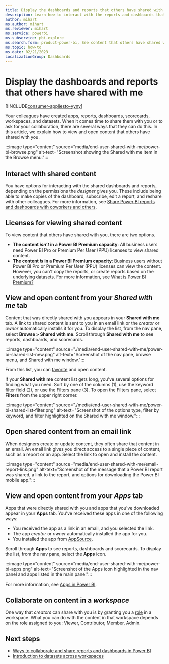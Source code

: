 ```yaml
---
title: Display the dashboards and reports that others have shared with me
description: Learn how to interact with the reports and dashboards that other Power BI users have shared with you.
author: mihart
ms.author: mihart
ms.reviewer: mihart
ms.service: powerbi
ms.subservice: pbi-explore
ms.search.form: product-power-bi, See content that others have shared with me
ms.topic: how-to
ms.date: 02/21/2023
LocalizationGroup: Dashboards
---
```


# Display the dashboards and reports that others have shared with me

[!INCLUDE[consumer-appliesto-yyny](../includes/consumer-appliesto-yyny.md)]

Your colleagues have created apps, reports, dashboards, scorecards, workspaces, and datasets. When it comes time to share them with you or to ask for your collaboration, there are several ways that they can do this. In this article, we explain how to view and open content that others have shared with you.

:::image type="content" source="media/end-user-shared-with-me/power-bi-browse.png" alt-text="Screenshot showing the Shared with me item in the Browse menu.":::

## Interact with shared content

You have options for interacting with the shared dashboards and reports, depending on the permissions the *designer* gives you. These include being able to make copies of the dashboard, subscribe, edit a report, and reshare with other colleagues. For more information, see [Share Power BI reports and dashboards with coworkers and others](service-share-dashboards.md).

## Licenses for viewing shared content

To view content that others have shared with you, there are two options.

- **The content *isn't* in a Power BI Premium capacity**: All business users need Power BI Pro or Premium Per User (PPU) licenses to view shared content.
- **The content *is* in a Power BI Premium capacity**: Business users without Power BI Pro or Premium Per User (PPU) licenses can view the content. However, you can't copy the reports, or create reports based on the underlying datasets. For more information, see [What is Power BI Premium?](../enterprise/service-premium-gen2-what-is.md)

## View and open content from your *Shared with me* tab

Content that was directly shared with you appears in your **Shared with me** tab. A link to shared content is sent to you in an email link or the *creator* or *owner* automatically installs it for you. To display the list, from the nav pane, select **Browse > Shared with me**. Scroll through **Shared with me** to see reports, dashboards, and scorecards.

:::image type="content" source="./media/end-user-shared-with-me/power-bi-shared-list-new.png" alt-text="Screenshot of the nav pane, browse menu, and Shared with me window.":::

From this list, you can [favorite](../consumer/end-user-favorite.md) and open content.

If your **Shared with me** content list gets long, you've several options for finding what you need. Sort by one of the columns (1), use the keyword filter field (2), or use the Filters pane (3). To open the Filters pane, select **Filters** from the upper right corner.

:::image type="content" source="./media/end-user-shared-with-me/power-bi-shared-list-filter.png" alt-text="Screenshot of the options type, filter by keyword, and filter highlighted on the Shared with me window.":::

## Open shared content from an email link

When designers create or update content, they often share that content in an email. An email link gives you direct access to a single piece of content, such as a report or an app. Select the link to open and install the content.

:::image type="content" source="media/end-user-shared-with-me/email-report-link.png" alt-text="Screenshot of the message that a Power BI report was shared, a link to the report, and options for downloading the Power BI mobile app.":::

## View and open content from your *Apps* tab

Apps that were directly shared with you and apps that you've downloaded appear in your **Apps** tab. You've received these apps in one of the following ways:

- You received the app as a link in an email, and you selected the link.
- The app *creator* or *owner* automatically installed the app for you.
- You installed the app from [AppSource](../consumer/end-user-apps.md#get-a-new-app).

Scroll through **Apps** to see reports, dashboards and scorecards. To display the list, from the nav pane, select the **Apps** icon.

:::image type="content" source="media/end-user-shared-with-me/power-bi-apps.png" alt-text="Screenshot of the Apps icon highlighted in the nav panel and apps listed in the main pane.":::

For more information, see [Apps in Power BI](../consumer/end-user-apps.md).

## Collaborate on content in a *workspace*

One way that *creators* can share with you is by granting you a [role](service-roles-new-workspaces.md) in a workspace. What you can do with the content in that workspace depends on the role assigned to you: Viewer, Contributor, Member, Admin.

## Next steps

- [Ways to collaborate and share reports and dashboards in Power BI](service-how-to-collaborate-distribute-dashboards-reports.md#share-reports-or-dashboards)
- [Introduction to datasets across workspaces](../connect-data/service-datasets-across-workspaces.md)
